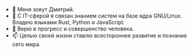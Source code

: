 - 👋 Меня зовут Дмитрий.
- 👀 С IT-сферой я связан знанием систем на базе ядра GNU/Linux. Владею языками Rust, Python и JavaScript.
- 🌱 Верю в прогресс и совершенство человека.
- 📫 Целью своей жизни ставлю всестороннее развитие и познание сего мира.
